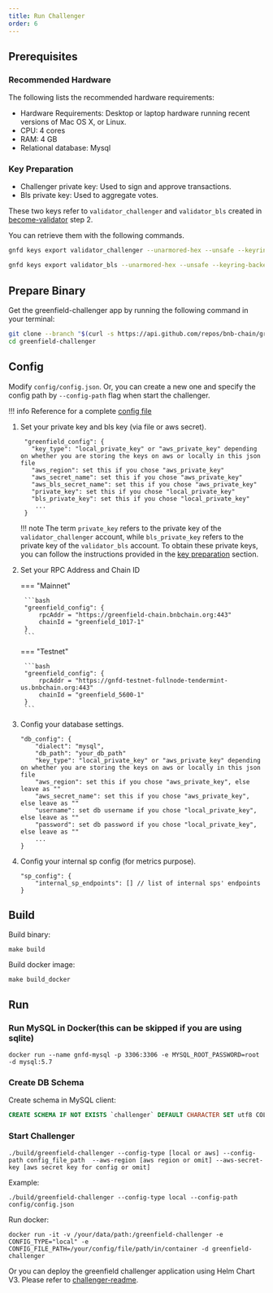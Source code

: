 ```yaml
---
title: Run Challenger
order: 6
---
```


## Prerequisites

### Recommended Hardware

The following lists the recommended hardware requirements:
- Hardware Requirements: Desktop or laptop hardware running recent versions of Mac OS X, or Linux.
- CPU: 4 cores
- RAM: 4 GB
- Relational database: Mysql

### Key Preparation
- Challenger private key: Used to sign and approve transactions.
- Bls private key: Used to aggregate votes.

These two keys refer to `validator_challenger` and `validator_bls` created in [become-validator](become-validator.md) step 2.

You can retrieve them with the following commands.
```bash
gnfd keys export validator_challenger --unarmored-hex --unsafe --keyring-backend test

gnfd keys export validator_bls --unarmored-hex --unsafe --keyring-backend test
```

## Prepare Binary

Get the greenfield-challenger app by running the following command in your terminal:

```bash
git clone --branch "$(curl -s https://api.github.com/repos/bnb-chain/greenfield-challenger/releases/latest  | jq -r '.tag_name')" https://github.com/bnb-chain/greenfield-challenger.git
cd greenfield-challenger
```

## Config

Modify `config/config.json`. Or, you can create a new one and specify the config path by `--config-path` flag when start the challenger.

!!! info
    Reference for a complete [config file](https://github.com/bnb-chain/bnb-chain-charts/blob/master/gnfd-challenger-testnet-values/values.yaml#L4)

1. Set your private key and bls key (via file or aws secret).

    ```
     "greenfield_config": {
       "key_type": "local_private_key" or "aws_private_key" depending on whether you are storing the keys on aws or locally in this json file
       "aws_region": set this if you chose "aws_private_key"
       "aws_secret_name": set this if you chose "aws_private_key"
       "aws_bls_secret_name": set this if you chose "aws_private_key"
       "private_key": set this if you chose "local_private_key"
       "bls_private_key": set this if you chose "local_private_key" 
        ...
     }
    ```

    !!! note
        The term `private_key` refers to the private key of the `validator_challenger` account, while `bls_private_key` refers
        to the private key of the `validator_bls` account. To obtain these private keys, you can follow the instructions
        provided in the [key preparation](#key-preparation) section.

2. Set your RPC Address and Chain ID 

    === "Mainnet"

        ```bash
        "greenfield_config": {
            rpcAddr = "https://greenfield-chain.bnbchain.org:443"
            chainId = "greenfield_1017-1"
        }
        ```

    === "Testnet"

        ```bash
        "greenfield_config": {
            rpcAddr = "https://gnfd-testnet-fullnode-tendermint-us.bnbchain.org:443"
            chainId = "greenfield_5600-1"
        }
        ```

3. Config your database settings.

    ```
    "db_config": {
        "dialect": "mysql",
        "db_path": "your_db_path"
        "key_type": "local_private_key" or "aws_private_key" depending on whether you are storing the keys on aws or locally in this json file
        "aws_region": set this if you chose "aws_private_key", else leave as ""
        "aws_secret_name": set this if you chose "aws_private_key", else leave as ""
        "username": set db username if you chose "local_private_key", else leave as ""
        "password": set db password if you chose "local_private_key", else leave as ""
        ...
    }
    ```

4. Config your internal sp config (for metrics purpose).

    ```
    "sp_config": {
        "internal_sp_endpoints": [] // list of internal sps' endpoints
    }
    ```

## Build

Build binary:

```shell
make build
```

Build docker image:

```shell
make build_docker
```

## Run

### Run MySQL in Docker(this can be skipped if you are using sqlite)

```shell
docker run --name gnfd-mysql -p 3306:3306 -e MYSQL_ROOT_PASSWORD=root -d mysql:5.7
```

### Create DB Schema

Create schema in MySQL client:

```sql
CREATE SCHEMA IF NOT EXISTS `challenger` DEFAULT CHARACTER SET utf8 COLLATE utf8_unicode_ci;
```

### Start Challenger

```shell
./build/greenfield-challenger --config-type [local or aws] --config-path config_file_path  --aws-region [aws region or omit] --aws-secret-key [aws secret key for config or omit]
```

Example:
```shell
./build/greenfield-challenger --config-type local --config-path config/config.json
```

Run docker:
```shell
docker run -it -v /your/data/path:/greenfield-challenger -e CONFIG_TYPE="local" -e CONFIG_FILE_PATH=/your/config/file/path/in/container -d greenfield-challenger
```

Or you can deploy the greenfield challenger application using Helm Chart V3. Please refer to [challenger-readme](https://github.com/bnb-chain/greenfield/blob/master/deployment/helm/challenger-readme.md).